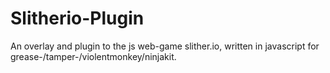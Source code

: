 # Slitherio-Plugin
An overlay and plugin to the js web-game slither.io, written in javascript for grease-/tamper-/violentmonkey/ninjakit.

